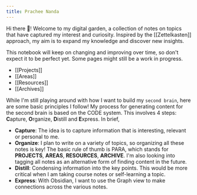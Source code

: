 ```yaml
---
title: Prachee Nanda
---
```

Hi there 👋! Welcome to my digital garden, a collection of notes on topics that have captured my interest and curiosity. Inspired by the [[Zettelkasten]] approach, my aim is to expand my knowledge and discover new insights.

This notebook will keep on changing and improving over time, so don't expect it to be perfect yet. Some pages might still be a work in progress.
- [[Projects]]
- [[Areas]]
- [[Resources]]
- [[Archives]]

While I'm still playing around with how I want to build my `second brain`, here are some basic principles I follow! My process for generating content for the second brain is based on the CODE system. This involves 4 steps: **C**apture, **O**rganize, **D**istill and **E**xpress. In brief,
- **Capture**: The idea is to capture information that is interesting, relevant or personal to me.
- **Organize**: I plan to write on a variety of topics, so organizing all these notes is key! The basic rule of thumb is PARA, which stands for **PROJECTS**, **AREAS**, **RESOURCES**, **ARCHIVE**. I'm also looking into tagging all notes as an alternative form of finding content in the future.
- **Distill**: Condensing information into the key points. This would be more critical when I am taking course notes or self-learning a topic.
- **Express**: With Obsidian, I want to use the Graph view to make connections across the various notes.